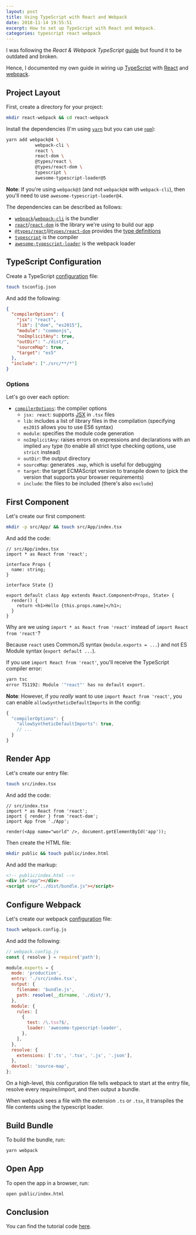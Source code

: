 ```yaml
---
layout: post
title: Using TypeScript with React and Webpack
date: 2018-11-14 19:55:51
excerpt: How to set up TypeScript with React and Webpack.
categories: typescript react webpack
---
```


I was following the _React & Webpack TypeScript_ [guide](https://www.typescriptlang.org/docs/handbook/react-&-webpack.html) but found it to be outdated and broken.

Hence, I documented my own guide in wiring up [TypeScript](https://www.typescriptlang.org/) with [React](https://reactjs.org/) and [webpack](https://webpack.js.org/).

## Project Layout

First, create a directory for your project:

```sh
mkdir react-webpack && cd react-webpack
```

Install the dependencies (I'm using [`yarn`](https://yarnpkg.com/) but you can use [`npm`](https://www.npmjs.com/)):

```sh
yarn add webpack@4 \
           webpack-cli \
           react \
           react-dom \
           @types/react \
           @types/react-dom \
           typescript \
           awesome-typescript-loader@5
```

**Note**: If you're using `webpack@3` (and not `webpack@4` with `webpack-cli`), then you'll need to use `awesome-typescript-loader@4`.

The dependencies can be described as follows:

- [`webpack`](https://www.npmjs.com/package/webpack)/[`webpack-cli`](https://www.npmjs.com/package/webpack-cli) is the bundler
- [`react`](https://www.npmjs.com/package/react)/[`react-dom`](https://www.npmjs.com/package/react-dom) is the library we're using to build our app
- [`@types/react`](https://www.npmjs.com/package/@types/react)/[`@types/react-dom`](https://www.npmjs.com/package/@types/react-dom) provides the [type definitions](https://github.com/DefinitelyTyped/DefinitelyTyped)
- [`typescript`](https://www.npmjs.com/package/typescript) is the compiler
- [`awesome-typescript-loader`](https://github.com/s-panferov/awesome-typescript-loader) is the webpack loader

## TypeScript Configuration

Create a TypeScript [configuration](https://www.typescriptlang.org/docs/handbook/tsconfig-json.html) file:

```sh
touch tsconfig.json
```

And add the following:

```json
{
  "compilerOptions": {
    "jsx": "react",
    "lib": ["dom", "es2015"],
    "module": "commonjs",
    "noImplicitAny": true,
    "outDir": "./dist/",
    "sourceMap": true,
    "target": "es5"
  },
  "include": ["./src/**/*"]
}
```

### Options

Let's go over each option:

- [`compilerOptions`](https://www.typescriptlang.org/docs/handbook/compiler-options.html): the compiler options
  - `jsx: react`: supports [JSX](https://reactjs.org/docs/introducing-jsx.html) in `.tsx` files
  - `lib`: includes a list of library files in the compilation (specifying `es2015` allows you to use ES6 syntax)
  - `module`: specifies the module code generation
  - `noImplicitAny`: raises errors on expressions and declarations with an implied `any` type (to enable all strict type checking options, use `strict` instead)
  - `outDir`: the output directory
  - `sourceMap`: generates `.map`, which is useful for debugging
  - `target`: the target ECMAScript version to transpile down to (pick the version that supports your browser requirements)
  - `include`: the files to be included (there's also `exclude`)

## First Component

Let's create our first component:

```sh
mkdir -p src/App/ && touch src/App/index.tsx
```

And add the code:

```tsx
// src/App/index.tsx
import * as React from 'react';

interface Props {
  name: string;
}

interface State {}

export default class App extends React.Component<Props, State> {
  render() {
    return <h1>Hello {this.props.name}</h1>;
  }
}
```

Why are we using `import * as React from 'react'` instead of `import React from 'react'`?

Because `react` uses CommonJS syntax (`module.exports = ...`) and not ES Module syntax (`export default ...`).

If you use `import React from 'react'`, you'll receive the TypeScript compiler error:

```sh
yarn tsc
error TS1192: Module '"react"' has no default export.
```

**Note**: However, if you _really_ want to use `import React from 'react'`, you can enable `allowSyntheticDefaultImports` in the config:

```js
{
  "compilerOptions": {
    "allowSyntheticDefaultImports": true,
    // ...
  }
}
```

## Render App

Let's create our entry file:

```sh
touch src/index.tsx
```

And add the code:

```tsx
// src/index.tsx
import * as React from 'react';
import { render } from 'react-dom';
import App from './App';

render(<App name="world" />, document.getElementById('app'));
```

Then create the HTML file:

```sh
mkdir public && touch public/index.html
```

And add the markup:

```html
<!-- public/index.html -->
<div id="app"></div>
<script src="../dist/bundle.js"></script>
```

## Configure Webpack

Let's create our webpack [configuration](https://webpack.js.org/configuration/) file:

```sh
touch webpack.config.js
```

And add the following:

```js
// webpack.config.js
const { resolve } = require('path');

module.exports = {
  mode: 'production',
  entry: './src/index.tsx',
  output: {
    filename: 'bundle.js',
    path: resolve(__dirname, './dist/'),
  },
  module: {
    rules: [
      {
        test: /\.tsx?$/,
        loader: 'awesome-typescript-loader',
      },
    ],
  },
  resolve: {
    extensions: ['.ts', '.tsx', '.js', '.json'],
  },
  devtool: 'source-map',
};
```

On a high-level, this configuration file tells webpack to start at the entry file, resolve every require/import, and then output a bundle.

When webpack sees a file with the extension `.ts` or `.tsx`, it transpiles the file contents using the typescript loader.

## Build Bundle

To build the bundle, run:

```sh
yarn webpack
```

## Open App

To open the app in a browser, run:

```sh
open public/index.html
```

## Conclusion

You can find the tutorial code [here](https://github.com/remarkablemark/typescript-examples/tree/master/react-webpack).

